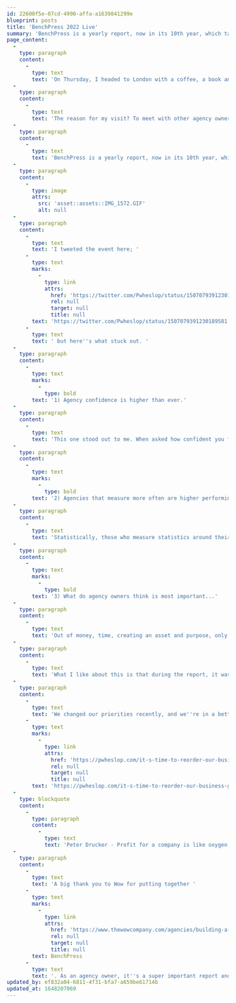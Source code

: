 ```yaml
---
id: 22600f5e-07cd-4990-affa-a1639841299e
blueprint: posts
title: 'BenchPress 2022 Live'
summary: 'BenchPress is a yearly report, now in its 10th year, which takes data from agencies across the UK to help take the temperature of the landscape.'
page_content:
  -
    type: paragraph
    content:
      -
        type: text
        text: 'On Thursday, I headed to London with a coffee, a book and my Laptop.'
  -
    type: paragraph
    content:
      -
        type: text
        text: 'The reason for my visit? To meet with other agency owners to hear about the statistics in the latest BenchPress report.'
  -
    type: paragraph
    content:
      -
        type: text
        text: 'BenchPress is a yearly report, now in its 10th year, which takes data from agencies across the UK to help take the temperature of the landscape.'
  -
    type: paragraph
    content:
      -
        type: image
        attrs:
          src: 'asset::assets::IMG_1572.GIF'
          alt: null
  -
    type: paragraph
    content:
      -
        type: text
        text: 'I tweeted the event here; '
      -
        type: text
        marks:
          -
            type: link
            attrs:
              href: 'https://twitter.com/Pwheslop/status/1507079391230189581'
              rel: null
              target: null
              title: null
        text: 'https://twitter.com/Pwheslop/status/1507079391230189581'
      -
        type: text
        text: ' but here''s what stuck out. '
  -
    type: paragraph
    content:
      -
        type: text
        marks:
          -
            type: bold
        text: '1) Agency confidence is higher than ever.'
  -
    type: paragraph
    content:
      -
        type: text
        text: 'This one stood out to me. When asked how confident you feel about the year ahead out 100, the average score was 74. Aligned with this, 70% of agencies under £1m turnover grew their fee income in 2021, up from 29% in 2020.'
  -
    type: paragraph
    content:
      -
        type: text
        marks:
          -
            type: bold
        text: '2) Agencies that measure more often are higher performing.'
  -
    type: paragraph
    content:
      -
        type: text
        text: 'Statistically, those who measure statistics around their growth and profitability are higher performing. This makes sense, right? You can''t build a business on last year''s data. '
  -
    type: paragraph
    content:
      -
        type: text
        marks:
          -
            type: bold
        text: '3) What do agency owners think is most important...'
  -
    type: paragraph
    content:
      -
        type: text
        text: 'Out of money, time, creating an asset and purpose, only 18% of owners listed money as the most important, with 29% giving purpose the top spot.'
  -
    type: paragraph
    content:
      -
        type: text
        text: 'What I like about this is that during the report, it was noted that agencies ''who do good'' get better results, and their owners earn more money than those who don''t. '
  -
    type: paragraph
    content:
      -
        type: text
        text: 'We changed our priorities recently, and we''re in a better place because of it '
      -
        type: text
        marks:
          -
            type: link
            attrs:
              href: 'https://pwheslop.com/it-s-time-to-reorder-our-business-goals'
              rel: null
              target: null
              title: null
        text: 'https://pwheslop.com/it-s-time-to-reorder-our-business-goals'
  -
    type: blockquote
    content:
      -
        type: paragraph
        content:
          -
            type: text
            text: 'Peter Drucker - Profit for a company is like oxygen for a person. You''re out of the game if you don''t have enough of it. But if you think your life is about breathing, you''re really missing something.'
  -
    type: paragraph
    content:
      -
        type: text
        text: 'A big thank you to Wow for putting together '
      -
        type: text
        marks:
          -
            type: link
            attrs:
              href: 'https://www.thewowcompany.com/agencies/building-a-profitable-and-sustainable-agency'
              rel: null
              target: null
              title: null
        text: BenchPress
      -
        type: text
        text: '. As an agency owner, it''s a super important report and every year gives us something to think about. '
updated_by: ef832a04-6811-4f31-bfa7-a659be61714b
updated_at: 1648207069
---
```

